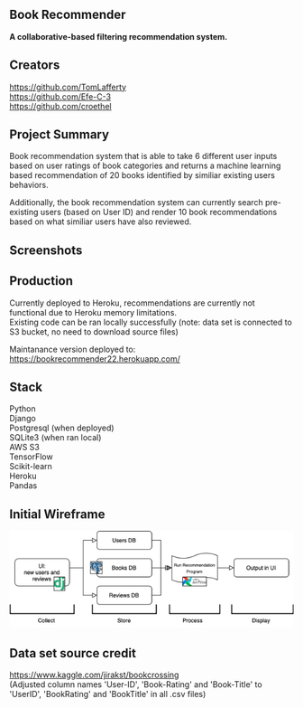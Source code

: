 ## Book Recommender
<b>A collaborative-based filtering recommendation system. </b>

## Creators
https://github.com/TomLafferty</br>
https://github.com/Efe-C-3</br>
https://github.com/croethel</br>

## Project Summary
Book recommendation system that is able to take 6 different user inputs based on user ratings of book categories and returns a machine learning based recommendation of 20 books identified by similiar existing users behaviors.</br>

Additionally, the book recommendation system can currently search pre-existing users (based on User ID) and render 10 book recommendations based on what similiar users have also reviewed.

## Screenshots



## Production
Currently deployed to Heroku, recommendations are currently not functional due to Heroku memory limitations.</br>
Existing code can be ran locally successfully (note: data set is connected to S3 bucket, no need to download source files)</br>

Maintanance version deployed to:</br>
https://bookrecommender22.herokuapp.com/</br>

## Stack
Python</br>
Django</br>
Postgresql (when deployed)</br>
SQLite3 (when ran local)</br>
AWS S3</br>
TensorFlow</br>
Scikit-learn</br>
Heroku</br>
Pandas</br>

## Initial Wireframe

![Alt text](final.png?raw=true "Title")


## Data set source credit
https://www.kaggle.com/jirakst/bookcrossing</br>
(Adjusted column names 'User-ID', 'Book-Rating' and 'Book-Title' to 'UserID', 'BookRating' and 'BookTitle' in all .csv files)
